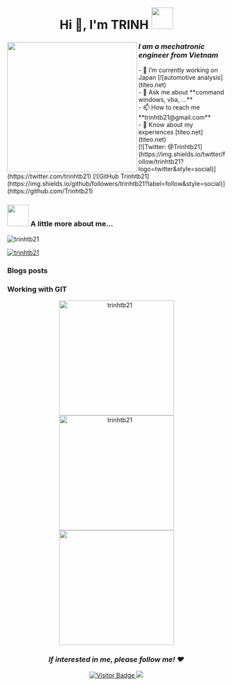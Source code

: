 <h1 align="center">Hi 👋, I'm TRINH <img src="https://media.giphy.com/media/mGcNjsfWAjY5AEZNw6/giphy.gif" width="50"></h1>
<div align=center>
   <a href="https://github.com/sponsors/trinhtb21"><img align='left' width="300" src="https://media.giphy.com/media/bcKmIWkUMCjVm/giphy.gif?raw=true"></a>
   <div align=left>
      <dl>
         <dt><h3 style="white-space: pre-line" ><em>I am a mechatronic engineer from Vietnam</em></h3></dt>
         <dd> - 🔭 I’m currently working on Japan [![automotive analysis](titeo.net) </dd>
         <dd> - 💬 Ask me about **command windows, vba, ...** </dd>
         <dd> - 📫 How to reach me **trinhtb21@gmail.com** </dd>
         <dd> - 📄 Know about my experiences [titeo.net](titeo.net) </dd>
[![Twitter: @Trinhtb21](https://img.shields.io/twitter/follow/trinhtb21?logo=twitter&style=social)](https://twitter.com/trinhtb21)
[![GitHub Trinhtb21](https://img.shields.io/github/followers/trinhtb21?label=follow&style=social)](https://github.com/Trinhtb21)
 </dl>
</div>
</div>

### <img src="https://media.giphy.com/media/VgCDAzcKvsR6OM0uWg/giphy.gif" width="50"> A little more about me...  
<p align="left"> <img src="https://komarev.com/ghpvc/?username=trinhtb21&label=Profile%20views&color=0e75b6&style=flat" alt="trinhtb21"/> </p>
<p align="left"> <a href="https://github.com/ryo-ma/github-profile-trophy"><img src="https://github-profile-trophy.vercel.app/?username=trinhtb21" alt="trinhtb21" /></a> </p>

### Blogs posts
<!-- BLOG-POST-LIST:START -->
<!-- BLOG-POST-LIST:END -->

### Working with GIT
   <div align=center>
    <a href="https://github.com/trinhtb21">
     <img width="265" src="https://github-readme-stats.vercel.app/api?username=trinhtb21&show_icons=true&theme=gotham&locale=en" alt="trinhtb21">
    </a>
   <a href="https://github.com/trinhtb21">
     <img width="265" src="https://github-readme-streak-stats.herokuapp.com/?user=trinhtb21&theme=gotham&show_icons=true&locale=en" alt="trinhtb21">
    </a>
    <a href="https://github.com/trinhtb21">
     <img width="265" src="https://github-readme-stats.vercel.app/api/top-langs/?username=trinhtb21&layout=compact&theme=gotham" />
    </a>
   </div>
   
 <h3 align="center"><em>If interested in me, please follow me! ❤️</em></h3>
 <div align="center">
  <a href="https://github.com/trinhtb21">
  
  ![Visitor Badge](https://visitor-badge.laobi.icu/badge?page_id=trinhtb21.trinhtb21)
  </a>
  <a href="https://github.com/trinhtb21">
    <img href="https://github.com/trinhtb21" src="https://img.shields.io/github/forks/trinhtb21/trinhtb21"/>
  </a>
 </div>

